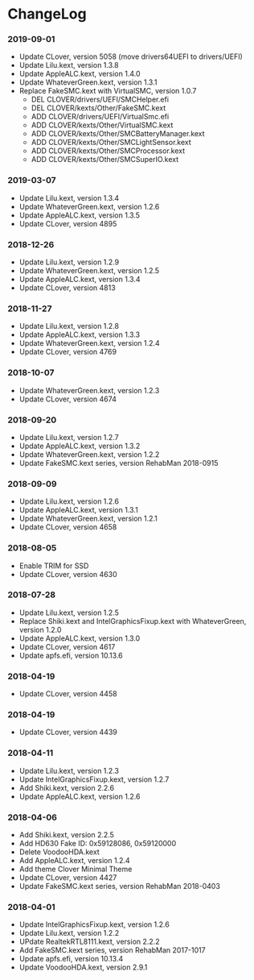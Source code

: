 ChangeLog
=========

### 2019-09-01
- Update CLover, version 5058 (move drivers64UEFI to drivers/UEFI)
- Update Lilu.kext, version 1.3.8
- Update AppleALC.kext, version 1.4.0
- Update WhateverGreen.kext, version 1.3.1
- Replace FakeSMC.kext with VirtualSMC, version 1.0.7
    - DEL CLOVER/drivers/UEFI/SMCHelper.efi
    - DEL CLOVER/kexts/Other/FakeSMC.kext
    - ADD CLOVER/drivers/UEFI/VirtualSmc.efi
    - ADD CLOVER/kexts/Other/VirtualSMC.kext
    - ADD CLOVER/kexts/Other/SMCBatteryManager.kext
    - ADD CLOVER/kexts/Other/SMCLightSensor.kext
    - ADD CLOVER/kexts/Other/SMCProcessor.kext
    - ADD CLOVER/kexts/Other/SMCSuperIO.kext

### 2019-03-07
- Update Lilu.kext, version 1.3.4
- Update WhateverGreen.kext, version 1.2.6
- Update AppleALC.kext, version 1.3.5
- Update CLover, version 4895

### 2018-12-26
- Update Lilu.kext, version 1.2.9
- Update WhateverGreen.kext, version 1.2.5
- Update AppleALC.kext, version 1.3.4
- Update CLover, version 4813

### 2018-11-27
- Update Lilu.kext, version 1.2.8
- Update AppleALC.kext, version 1.3.3
- Update WhateverGreen.kext, version 1.2.4
- Update CLover, version 4769

### 2018-10-07
- Update WhateverGreen.kext, version 1.2.3
- Update CLover, version 4674

### 2018-09-20
- Update Lilu.kext, version 1.2.7
- Update AppleALC.kext, version 1.3.2
- Update WhateverGreen.kext, version 1.2.2
- Update FakeSMC.kext series, version RehabMan 2018-0915

### 2018-09-09
- Update Lilu.kext, version 1.2.6
- Update AppleALC.kext, version 1.3.1
- Update WhateverGreen.kext, version 1.2.1
- Update CLover, version 4658

### 2018-08-05
- Enable TRIM for SSD
- Update CLover, version 4630

### 2018-07-28
- Update Lilu.kext, version 1.2.5
- Replace Shiki.kext and IntelGraphicsFixup.kext with WhateverGreen, version 1.2.0
- Update AppleALC.kext, version 1.3.0
- Update CLover, version 4617
- Update apfs.efi, version 10.13.6

### 2018-04-19
- Update CLover, version 4458

### 2018-04-19
- Update CLover, version 4439

### 2018-04-11
- Update Lilu.kext, version 1.2.3
- Update IntelGraphicsFixup.kext, version 1.2.7
- Add Shiki.kext, version 2.2.6
- Update AppleALC.kext, version 1.2.6

### 2018-04-06
- Add Shiki.kext, version 2.2.5
- Add HD630 Fake ID: 0x59128086, 0x59120000
- Delete VoodooHDA.kext
- Add AppleALC.kext, version 1.2.4
- Add theme Clover Minimal Theme
- Update CLover, version 4427
- Update FakeSMC.kext series, version RehabMan 2018-0403

### 2018-04-01
- Update IntelGraphicsFixup.kext, version 1.2.6
- Update Lilu.kext, version 1.2.2
- UPdate RealtekRTL8111.kext, version 2.2.2
- Add FakeSMC.kext series, version RehabMan 2017-1017
- Update apfs.efi, version 10.13.4
- Update VoodooHDA.kext, version 2.9.1


